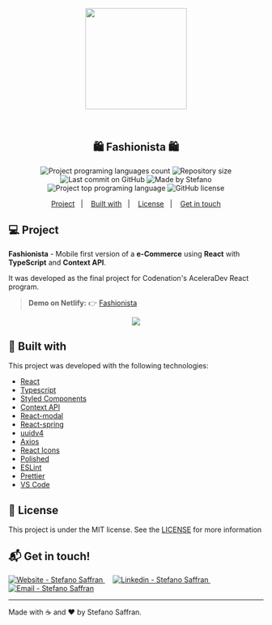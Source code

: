 <p align="center">
  <img src="https://res.cloudinary.com/stefanosaffran/image/upload/v1592218134/Codenation/nn8ljomlsxdzawz0bbjk.png" width="200px"/>
</p>

<br />

<h2 align="center">
   🛍️  Fashionista  🛍️
</h2>

<p align="center">
  <img alt="Project programing languages count" src="https://img.shields.io/github/languages/count/StefanoSaffran/fashionista?color=28262e">
   <img alt="Repository size" src="https://img.shields.io/github/repo-size/StefanoSaffran/fashionista?color=28262e">
  <img alt="Last commit on GitHub" src="https://img.shields.io/github/last-commit/StefanoSaffran/fashionista?color=28262e">
  <img alt="Made by Stefano" src="https://img.shields.io/badge/made%20by-StefanoSaffran-%20?color=28262e">
  <img alt="Project top programing language" src="https://img.shields.io/github/languages/top/StefanoSaffran/fashionista?color=28262e">
  <img alt="GitHub license" src="https://img.shields.io/github/license/StefanoSaffran/fashionista?color=28262e">
</p>

<p align="center">
    <a href="#computer-project">Project</a>&nbsp;&nbsp;&nbsp;|&nbsp;&nbsp;&nbsp;
  <a href="#rocket-built-with">Built with</a>&nbsp;&nbsp;&nbsp;|&nbsp;&nbsp;&nbsp;
  <a href="#memo-license">License</a>&nbsp;&nbsp;&nbsp;|&nbsp;&nbsp;&nbsp;
  <a href="#mailbox_with_mail-get-in-touch">Get in touch</a>
</p>

## :computer: Project

**Fashionista** - Mobile first version of a **e-Commerce** using **React** with **TypeScript** and **Context API**.

It was developed as the final project for Codenation's AceleraDev React program.

> **Demo on Netlify:**
> 👉 [Fashionista](https://fashionista-saffran.netlify.app/)

<p align="center">
  <img src="https://res.cloudinary.com/stefanosaffran/image/upload/v1592217182/Codenation/slrqnhbt5oog6fi4vpjf.gif" >
</p>

## :rocket: Built with

This project was developed with the following technologies:

-   [React](https://pt-br.reactjs.org/)
-   [Typescript](https://www.typescriptlang.org/)
-   [Styled Components](https://styled-components.com/)
-   [Context API](https://reactjs.org/docs/context.html)
-   [React-modal](https://github.com/reactjs/react-modal)
-   [React-spring](https://www.react-spring.io/)
-   [uuidv4](https://www.npmjs.com/package/uuidv4)
-   [Axios](https://www.npmjs.com/package/axios)
-   [React Icons](https://react-icons.netlify.com/#/)
-   [Polished](https://polished.js.org/)
-   [ESLint](https://eslint.org/)
-   [Prettier](https://prettier.io/)
-   [VS Code](https://code.visualstudio.com/)

## :memo: License

This project is under the MIT license. See the [LICENSE](https://github.com/StefanoSaffran/fashionista/blob/master/LICENSE) for more information

## :mailbox_with_mail: Get in touch!

<a href="https://stefanosaffran.com" target="_blank" >
  <img alt="Website - Stefano Saffran" src="https://img.shields.io/badge/Website--%23F8952D?style=social">
</a>&nbsp;&nbsp;&nbsp;
<a href="https://www.linkedin.com/in/stefanosaffran/" target="_blank" >
  <img alt="Linkedin - Stefano Saffran" src="https://img.shields.io/badge/Linkedin--%23F8952D?style=social&logo=linkedin">
</a>&nbsp;&nbsp;&nbsp;
<a href="mailto:stefanoas@gmail.com" target="_blank" >
  <img alt="Email - Stefano Saffran" src="https://img.shields.io/badge/Email--%23F8952D?style=social&logo=gmail">
</a>

---

Made with :coffee: and ❤️ by Stefano Saffran.
